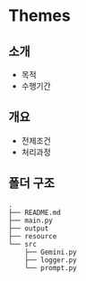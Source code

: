 # Themes

## 소개
- 목적
- 수행기간

## 개요
- 전제조건
- 처리과정

## 폴더 구조
```
.
├── README.md
├── main.py
├── output
├── resource
└── src
    ├── Gemini.py
    ├── logger.py
    └── prompt.py
```